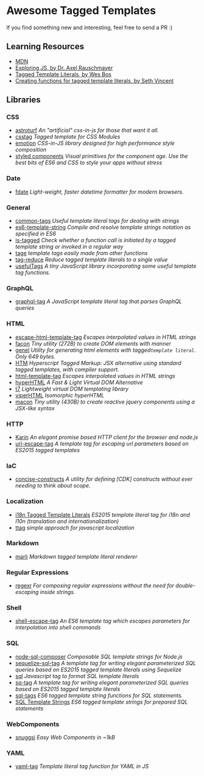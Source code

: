 # Awesome Tagged Templates

If you find something new and interesting, feel free to send a PR :)

## Learning Resources
- [MDN](https://developer.mozilla.org/en-US/docs/Web/JavaScript/Reference/Template_literals#Tagged_templates)
- [Exploring JS, by Dr. Axel Rauschmayer](http://exploringjs.com/es6/ch_template-literals.html#_tagged-template-literals)
- [Tagged Template Literals, by Wes Bos](https://wesbos.com/tagged-template-literals/)
- [Creating functions for tagged template literals, by Seth Vincent](https://writingjavascript.org/posts/creating-functions-for-tagged-template-literals)

## Libraries

### CSS
- [astroturf](https://github.com/4Catalyzer/astroturf) _An "artificial" css-in-js for those that want it all._
- [csstag](https://github.com/sgtpep/csstag) _Tagged template for CSS Modules_
- [emotion](https://emotion.sh) _CSS-in-JS library designed for high performance style composition_
- [styled components](https://www.styled-components.com/) _Visual primitives for the component age. Use the best bits of ES6 and CSS to style your apps without stress_

### Date
- [fdate](https://github.com/3846masa/fdate) _Light-weight, faster datetime formatter for modern browsers._

### General 
- [common-tags](https://github.com/declandewet/common-tags) _Useful template literal tags for dealing with strings_
- [es6-template-string](https://github.com/medikoo/es6-template-string) _Compile and resolve template strings notation as specified in ES6_
- [is-tagged](https://github.com/schwarzkopfb/is-tagged) _Check whether a function call is initiated by a tagged template string or invoked in a regular way_
- [tage](https://github.com/bengl/tage) _template tags easily made from other functions_
- [tag-reduce](https://github.com/bredele/tag-reduce) _Reduce tagged template literals to a single value_
- [usefulTags](https://github.com/TheThunderGuyS/usefulTags) _A tiny JavaScript library incorporating some useful template tag functions._

### GraphQL
- [graphql-tag](https://github.com/apollographql/graphql-tag) _A JavaScript template literal tag that parses GraphQL queries_

### HTML
- [escape-html-template-tag](https://github.com/Janpot/escape-html-template-tag) _Escapes interpolated values in HTML strings_
- [facon](https://github.com/terkelg/facon) _Tiny utility (272B) to create DOM elements with manner_
- [genel](https://github.com/capsidjs/genel) _Utility for generating html elements with tagged`template literal`. Only 649 bytes._
- [HTM](https://github.com/developit/htm) _Hyperscript Tagged Markup: JSX alternative using standard tagged templates, with compiler support._
- [html-template-tag](https://github.com/AntonioVdlC/html-template-tag) _Escapes interpolated values in HTML strings_
- [hyperHTML](https://github.com/WebReflection/hyperHTML) _A Fast & Light Virtual DOM Alternative_
- [t7](https://github.com/trueadm/t7) _Lightweight virtual DOM templating library_
- [viperHTML](https://github.com/WebReflection/viperHTML) _Isomorphic hyperHTML_
- [macon](https://github.com/LoganTann/macon) _Tiny utility (430B) to create reactive jquery components using a JSX-like syntax_

### HTTP
- [Karin](https://github.com/vaheqelyan/karin) _An elegant promise based HTTP client for the browser and node.js_
- [url-escape-tag](https://github.com/ruimarinho/url-escape-tag) _A template tag for escaping url parameters based on ES2015 tagged templates_

### IaC

- [concise-constructs](https://github.com/awslabs/concise-constructs) _A utility for defining [CDK] constructs without ever needing to think about scope._

### Localization
- [i18n Tagged Template Literals](https://github.com/skolmer/es2015-i18n-tag) _ES2015 template literal tag for i18n and l10n (translation and internationalization)_
- [ttag](https://github.com/ttag-org/ttag) _simple approach for javascript localization_

### Markdown
- [marli](https://github.com/YerkoPalma/marli) _Markdown tagged template literal renderer_

### Regular Expressions
- [regexr](https://github.com/trusktr/regexr) _For composing regular expressions without the need for double-escaping inside strings._

### Shell
- [shell-escape-tag](https://www.npmjs.com/package/shell-escape-tag) _An ES6 template tag which escapes parameters for interpolation into shell commands_

### SQL
- [node-sql-composer](https://github.com/rafeememon/node-sql-composer) _Composable SQL template strings for Node.js_
- [sequelize-sql-tag](https://github.com/ruimarinho/sequelize-sql-tag) _A template tag for writing elegant parameterized SQL queries based on ES2015 tagged template literals using Sequelize_
- [sql](https://github.com/sequencework/sql) _Javascript tag to format SQL template literals_
- [sq-tag](https://github.com/ruimarinho/sql-tag) _A template tag for writing elegant parameterized SQL queries based on ES2015 tagged template literals_
- [sql-tags](https://github.com/snooc/sql-tags) _ES6 tagged template string functions for SQL statements._
- [SQL Template Strings](https://github.com/felixfbecker/node-sql-template-strings) _ES6 tagged template strings for prepared SQL statements_

### WebComponents
- [snuggsi](https://github.com/devpunks/snuggsi) _Easy Web Components in ~1kB_

### YAML
- [yaml-tag](https://github.com/jeanfredrik/yaml-tag) _Template literal tag function for YAML in JS_

